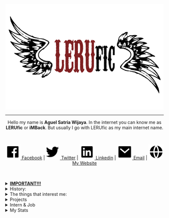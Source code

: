 <p align="center">
  <img src="https://raw.githubusercontent.com/LERUfic/LERUfic/master/assets/logo-min.png" alt="Hero image">
</p>
<hr>
<p align="center">Hello my name is <b>Aguel Satria Wijaya</b>. In the internet you can know me as <b>LERUfic</b> or <b>iMBack</b>.  But usually I go with LERUfic as my main internet name.</p>
<br />
<p align="center">
<a href="https://facebook.com/aguelsatria" alt="Facebook"><img src="https://raw.githubusercontent.com/LERUfic/LERUfic/master/assets/facebook-box-fill.svg"> Facebook</a>
  |<a href="https://twitter.com/aguelsatria98" alt="Twitter"><img src="https://raw.githubusercontent.com/LERUfic/LERUfic/master/assets/twitter-fill.svg"> Twitter</a> 
  | <a href="https://www.linkedin.com/in/aguelsatria/" alt="Linkedin"><img src="https://raw.githubusercontent.com/LERUfic/LERUfic/master/assets/linkedin-box-fill.svg"> Linkedin</a> 
  | <a href="mailto:aguelsw@gmail.com" alt="Email"><img src="https://raw.githubusercontent.com/LERUfic/LERUfic/master/assets/mail-fill.svg"> Email</a> 
  | <a href="https://aguelsatria.web.id" alt="My Website"><img src="https://raw.githubusercontent.com/LERUfic/LERUfic/master/assets/global-fill.svg">My Website</a> 
</p>
<br />
<br />
<details>
  <summary><b><u>IMPORTANT!!!</u></b></summary>
<p align="center">
    Every commit in this account is dedicated to Megumi Kato and Tomoya Aki from Saenai Heroine no Sodatekata. Because of them, now I have found a reason to stay alive in this world even for 1 second.
  <img src="https://raw.githubusercontent.com/LERUfic/LERUfic/master/assets/mpv-shot0043.jpg" alt="Together">
  <img src="https://raw.githubusercontent.com/LERUfic/LERUfic/master/assets/MegumiKato.jpg" alt="Goddess">  
</p>
</details>

<details>
    <summary>History:</summary>
<p align="center">
I like programming since 2nd grade junior high school where I made simple antivirus using md5 and password manager. Those programs I created using visual basic 6.0. Later my friend introduced me with garuda OS. It's one of the linux distro with built-in wine to run windows's programs. Then I learned using linux from some books because in my country that time the internet is so pricey. Installing ubuntu from CD and tried a lot of things. And in my high school I learned C, pascal, html-php and tried dual-booted my laptop with windows and ubuntu. In my last year of high school I am totally using linux as my main OS (linux mint) until my 3rd year of college before switching to macOS (UNIX for life).
</p>
</details>

<details>
  <summary>The things that interest me:</summary>
  <br />
  <ul>
    <li>Docker</li>
    <li>Kubernetes</li>
    <li>Virtual Machine</li>
    <li>Linux</li>
    <li>CI/CD</li>
    <li>DevOps</li>
  </ul>
</details>

<details>
  <summary>Projects</summary>
  <br />
  <ul>
    <li>Fullstack Developer of PPDB Surabaya 2018</li>
    <li>Fullstack Developer of EVote Pemilihan Rektor Institut Teknologi Sepuluh Nopember 2019</li>
    <li>Fullstack Developer of PPDB Surabaya 2019</li>
  </ul>
</details>

<details>
  <summary>Intern & Job</summary>
  <br />
  <ul>
    <li>Intern</li>
    <ul>
      <li>System Engineer Intern @ DPTSI Institut Teknologi Sepuluh Nopember</li>
    </ul>
    <li>Job</li>
    <ul>
      <li>Backend Engineer @ PT. Inosoft Trans Sistem</li>
    </ul>
  </ul>
</details>
<details>
  <summary>My Stats</summary>
<p>
  
![My github stats](https://github-readme-stats.vercel.app/api?username=LERUfic&show_icons=true&count_private=true&theme=flag-india)  
![ViewCount](https://views.whatilearened.today/views/github/LERUfic/LERUfic.svg)

</p>
</details>

